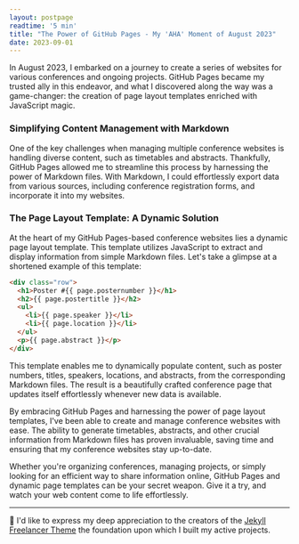 ```yaml
---
layout: postpage
readtime: '5 min'
title: "The Power of GitHub Pages - My 'AHA' Moment of August 2023"
date: 2023-09-01
---
```


In August 2023, I embarked on a journey to create a series of websites for various conferences and ongoing projects. GitHub Pages became my trusted ally in this endeavor, and what I discovered along the way was a game-changer: 
the creation of page layout templates enriched with JavaScript magic.

### Simplifying Content Management with Markdown

One of the key challenges when managing multiple conference websites is handling diverse content, such as timetables and abstracts. 
Thankfully, GitHub Pages allowed me to streamline this process by harnessing the power of Markdown files. 
With Markdown, I could effortlessly export data from various sources, including conference registration forms, and incorporate it into my websites.

### The Page Layout Template: A Dynamic Solution

At the heart of my GitHub Pages-based conference websites lies a dynamic page layout template. 
This template utilizes JavaScript to extract and display information from simple Markdown files. 
Let's take a glimpse at a shortened example of this template:

```html
<div class="row">
  <h1>Poster #{{ page.posternumber }}</h1>
  <h2>{{ page.postertitle }}</h2>
  <ul>
    <li>{{ page.speaker }}</li>
    <li>{{ page.location }}</li>
  </ul>
  <p>{{ page.abstract }}</p>
</div>
```

This template enables me to dynamically populate content, such as poster numbers, titles, speakers, locations, and abstracts, from the corresponding Markdown files. 
The result is a beautifully crafted conference page that updates itself effortlessly whenever new data is available.

By embracing GitHub Pages and harnessing the power of page layout templates, I've been able to create and manage conference websites with ease. 
The ability to generate timetables, abstracts, and other crucial information from Markdown files has proven invaluable, saving time and ensuring that my conference websites stay up-to-date.

Whether you're organizing conferences, managing projects, or simply looking for an efficient way to share information online, GitHub Pages and dynamic page templates can be your secret weapon. 
Give it a try, and watch your web content come to life effortlessly.

_______________________________

💝 I'd like to express my deep appreciation to the creators of the 
<a href="https://github.com/jeromelachaud/freelancer-theme" target="_blank"> Jekyll Freelancer Theme</a>
the foundation upon which I built my active projects.
